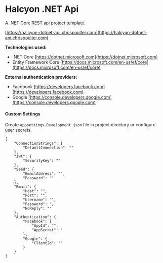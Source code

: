 # Halcyon .NET Api

A .NET Core REST api project template.

[https://halcyon-dotnet-api.chrispoulter.com](https://halcyon-dotnet-api.chrispoulter.com)

**Technologies used:**

- .NET Core
  [https://dotnet.microsoft.com](https://dotnet.microsoft.com)
- Entity Framework Core
  [https://docs.microsoft.com/en-us/ef/core](https://docs.microsoft.com/en-us/ef/core)

**External authentication providers:**

- Facebook
  [https://developers.facebook.com](https://developers.facebook.com)
- Google
  [https://console.developers.google.com](https://console.developers.google.com)

#### Custom Settings

Create `appsettings.Development.json` file in project directory or configure user secrets.

```
{
	"ConnectionStrings": {
		"DefaultConnection": ""
	},
	"Jwt": {
		"SecurityKey": ""
	},
	"Seed": {
		"EmailAddress": "",
		"Password": ""
	},
	"Email": {
		"Host": "",
		"Port": "",
		"Username": "",
		"Password": ",
		"NoReply": ""
	},
	"Authentication": {
		"Facebook": {
			"AppId": "",
			"AppSecret": "
		},
		"Google": {
			"ClientId": ""
		}
	}
}
```
